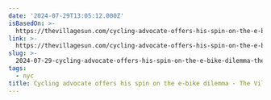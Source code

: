 ```yaml
---
date: '2024-07-29T13:05:12.000Z'
isBasedOn: >-
  https://thevillagesun.com/cycling-advocate-offers-his-spin-on-the-e-bike-dilemma
link: >-
  https://thevillagesun.com/cycling-advocate-offers-his-spin-on-the-e-bike-dilemma
slug: >-
  2024-07-29-cycling-advocate-offers-his-spin-on-the-e-bike-dilemma-the-village-sun
tags:
  - nyc
title: Cycling advocate offers his spin on the e-bike dilemma - The Village Sun
---
```

 
